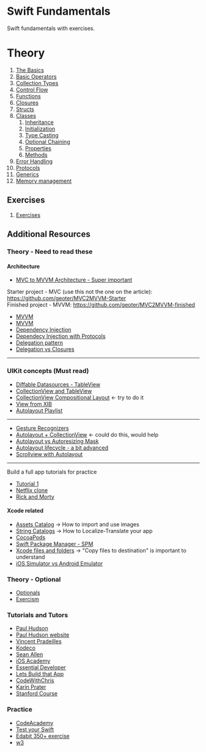 # Swift Fundamentals

Swift fundamentals with exercises.

# Theory

1. [The Basics](https://github.com/geoter/Swift-Fundamentals/blob/main/theory/1.%20The%20Basics.md)
2. [Basic Operators](https://github.com/geoter/Swift-Fundamentals/blob/main/theory/2.%20Basic%20Operators.md)
3. [Collection Types](https://github.com/geoter/Swift-Fundamentals/blob/main/theory/3.%20Collection%20Types.md) 
4. [Control Flow](https://github.com/geoter/Swift-Fundamentals/blob/main/theory/4.%20Control%20Flow.md)
5. [Functions](https://github.com/geoter/Swift-Fundamentals/blob/main/theory/5.%20Functions.md)
6. [Closures](https://github.com/geoter/Swift-Fundamentals/blob/main/theory/6.%20Closures.md)
7. [Structs](https://github.com/geoter/Swift-Fundamentals/blob/main/theory/7.%20Structs.md)
8. [Classes](https://github.com/geoter/Swift-Fundamentals/blob/main/theory/8.%20Classes.md)
    1. [Inheritance](https://github.com/geoter/Swift-Fundamentals/blob/main/theory/8.1.%20Inheritance.md)
    2. [Initialization](https://github.com/geoter/Bootcamp-Swift-Fundamentals/blob/main/theory/8.2.%20Initialization.md)
    3. [Type Casting](https://github.com/geoter/Bootcamp-Swift-Fundamentals/blob/main/theory/8.3.%20Type%20Casting.md)
    4. [Optional Chaining](https://github.com/geoter/Swift-Fundamentals/blob/main/theory/8.4.%20Optional%20Chaining.md)
    5. [Properties](https://github.com/geoter/Swift-Fundamentals/blob/main/theory/8.5.%20Properties.md)
    6. [Methods](https://github.com/geoter/Swift-Fundamentals/blob/main/theory/8.6.%20Methods.md)
9. [Error Handling](https://github.com/geoter/Swift-Fundamentals/blob/main/theory/9.%20Error%20Handling.md)
10. [Protocols](https://github.com/geoter/Swift-Fundamentals/blob/main/theory/10.%20Protocols.md)
11. [Generics](https://github.com/geoter/Swift-Fundamentals/blob/main/theory/11.%20Generics.md)
12. [Memory management](https://github.com/geoter/Swift-Fundamentals/blob/main/theory/12.%20Memory%20Management.md)


## Exercises 

1. [Exercises](https://github.com/geoter/Swift-Fundamentals/blob/main/exercises/)


## Additional Resources

### Theory - Need to read these
#### Architecture
* [MVC to MVVM Architecture - Super important](https://damlacim.medium.com/understanding-the-transition-from-mvc-to-mvvm-in-ios-projects-70387e167ed6)

Starter project - MVC (use this not the one on the article): https://github.com/geoter/MVC2MVVM-Starter <br>
Finished project - MVVM: https://github.com/geoter/MVC2MVVM-finished

* [MVVM](https://medium.com/dbs-tech-blog/how-to-successfully-implement-model-view-viewmodel-mvvm-architecture-pattern-in-ios-app-8ef97657f180)
* [MVVM](https://www.youtube.com/watch?v=bFoLlwuzAtk)
* [Dependency Injection](https://www.youtube.com/watch?v=l0QehVWz2i0)
* [Dependecy Injection with Protocols](https://www.youtube.com/watch?v=-ssAWP2rHp4)
* [Delegation pattern](https://www.youtube.com/watch?v=qiOKO8ta1n4)
* [Delegation vs Closures](https://www.youtube.com/watch?v=nsWXSnlMMyA)
------

### UIKit concepts (Must read)
* [Diffable Datasources - TableView](https://www.youtube.com/watch?v=Q2SmtfaxuW8)
* [CollectionView and TableView](https://www.youtube.com/playlist?list=PL23Revp-82LKu3pw5-0QhLvK_N7cHEZJZ)
* [CollectionView Compositional Layout](https://www.youtube.com/watch?v=y1uXXVUu43o) <- try to do it
* [View from XIB](https://medium.com/better-programming/swift-3-creating-a-custom-view-from-a-xib-ecdfe5b3a960)
* [Autolayout Playlist](https://www.youtube.com/watch?v=27TFuaOpUsE&list=PL23Revp-82LI-MTPyLtvzTCDl-vJKwjlU)
----
* [Gesture Recognizers](https://medium.com/@nayananp/ios-gesture-recognizers-f24b693162f6)
* [Autolayout + CollectionView](https://www.letsbuildthatapp.com/courses/Introduction-Auto-Layout/Introduction-to-Auto-Layout) <- could do this, would help
* [Autolayout vs Autoresizing Mask](https://www.advancedswift.com/autolayout-vs-autoresizing-masks/)
* [Autolayout lifecycle - a bit advanced](https://tech.gc.com/demystifying-ios-layout/)
* [Scrollview with Autolayout](https://medium.com/@barteknowacki/uiscrollview-explained-uiscrollview-with-auto-layout-and-content-layout-guides-tutorial-77cf158a47e3)

---- 
Build a full app tutorials for practice 
* [Tutorial 1](https://www.youtube.com/watch?v=JzngncpZLuw)
* [Netflix clone](https://www.youtube.com/watch?v=KCgYDCKqato)
* [Rick and Morty](https://www.youtube.com/playlist?list=PL5PR3UyfTWvdl4Ya_2veOB6TM16FXuv4y)

#### Xcode related
* [Assets Catalog](https://www.youtube.com/watch?v=tfc8rrOEn2E) -> How to import and use images
* [String Catalogs](https://www.youtube.com/watch?v=slOQbTacj4k) -> How to Localize-Translate your app
* [CocoaPods](https://www.youtube.com/watch?v=QLm_3Ny_Fkg)
* [Swift Package Manager - SPM](https://www.youtube.com/watch?v=cpsDnGQPPCs)
* [Xcode files and folders](https://developer.apple.com/documentation/xcode/managing-files-and-folders-in-your-xcode-project) -> "Copy files to destination" is important to understand
* [iOS Simulator vs Android Emulator](https://www.browserstack.com/emulators-simulators)

### Theory - Optional
* [Optionals](https://developer.apple.com/documentation/swift/optional)
* [Exercism](https://exercism.org/tracks/swift/concepts)


### Tutorials and Tutors
* [Paul Hudson](https://www.youtube.com/@twostraws)
* [Paul Hudson website](https://www.hackingwithswift.com)
* [Vincent Pradeilles](https://www.youtube.com/@v_pradeilles)
* [Kodeco](https://www.kodeco.com)
* [Sean Allen](https://www.youtube.com/@seanallen)
* [iOS Academy](https://www.youtube.com/@iOSAcademy)
* [Essential Developer](https://www.youtube.com/@EssentialDeveloper)
* [Lets Build that App](https://www.youtube.com/@LetsBuildThatApp)
* [CodeWithChris](https://www.youtube.com/@CodeWithChris/videos)
* [Karin Prater](https://www.youtube.com/@SwiftyPlace)
* [Stanford Course](https://www.youtube.com/playlist?list=PL5UTtTrQrh57Mfra_fh3RSmSsIRHsu6Rw)


### Practice
* [CodeAcademy](https://www.codecademy.com/projects/language/swift/practice) 
* [Test your Swift](https://www.hackingwithswift.com/test)
* [Edabit 350+ exercise](https://edabit.com/challenges/swift)
* [w3](https://www.w3resource.com/swift-programming-exercises/array/index.php)
